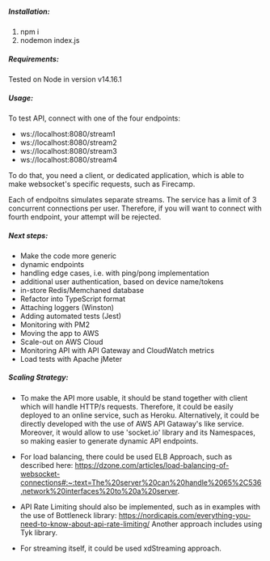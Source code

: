 ##### Installation:

1. npm i
2. nodemon index.js

##### Requirements:

Tested on Node in version v14.16.1

##### Usage:

To test API, connect with one of the four endpoints:

- ws://localhost:8080/stream1
- ws://localhost:8080/stream2
- ws://localhost:8080/stream3
- ws://localhost:8080/stream4

To do that, you need a client, or dedicated application, which is able to make websocket's specific requests, such as Firecamp.

Each of endpoitns simulates separate streams. The service has a limit of 3 concurrent connections per user. Therefore, if you will want to connect with fourth endpoint, your attempt will be rejected.

##### Next steps:

- Make the code more generic
- dynamic endpoints
- handling edge cases, i.e. with ping/pong implementation
- additional user authentication, based on device name/tokens
- in-store Redis/Memchaned database
- Refactor into TypeScript format
- Attaching loggers (Winston)
- Adding automated tests (Jest)
- Monitoring with PM2
- Moving the app to AWS
- Scale-out on AWS Cloud
- Monitoring API with API Gateway and CloudWatch metrics
- Load tests with Apache jMeter

##### Scaling Strategy:
- To make the API more usable, it should be stand together with client which will handle HTTP/s requests. Therefore, it could be easily deployed to an online service, such as Heroku. Alternatively, it could be directly developed with the use of AWS API Gataway's like service. Moreover, it would allow to use 'socket.io' library and its Namespaces, so making easier to generate dynamic API endpoints.

- For load balancing, there could be used ELB Approach, such as described here: https://dzone.com/articles/load-balancing-of-websocket-connections#:~:text=The%20server%20can%20handle%2065%2C536,network%20interfaces%20to%20a%20server.

- API Rate Limiting should also be implemented, such as in examples with the use of Bottleneck library: https://nordicapis.com/everything-you-need-to-know-about-api-rate-limiting/
Another approach includes using Tyk library.

- For streaming itself, it could be used xdStreaming approach.
